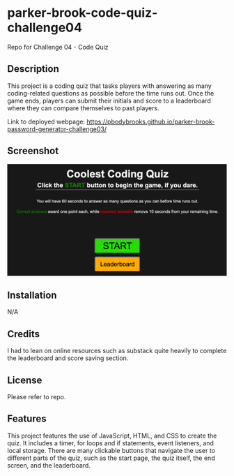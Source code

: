 # parker-brook-code-quiz-challenge04
Repo for Challenge 04 - Code Quiz

## Description
This project is a coding quiz that tasks players with answering as many coding-related questions as possible before the time runs out. Once the game ends, players can submit their initials and score to a leaderboard where they can compare themselves to past players.

Link to deployed webpage: https://pbodybrooks.github.io/parker-brook-password-generator-challenge03/

## Screenshot
![Screenshot of coding quiz.](assets/images/screenshot.png)

## Installation
N/A

## Credits
I had to lean on online resources such as substack quite heavily to complete the leaderboard and score saving section. 

## License
Please refer to repo.

## Features
This project features the use of JavaScript, HTML, and CSS to create the quiz. It includes a timer, for loops and if statements, event listeners, and local storage. There are many clickable buttons that navigate the user to different parts of the quiz, such as the start page, the quiz itself, the end screen, and the leaderboard.
